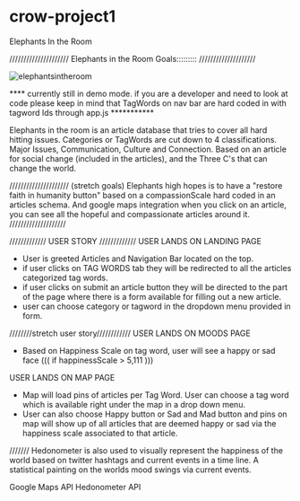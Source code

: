 # crow-project1
Elephants In the Room

/////////////////////
Elephants in the Room Goals:::::::::
////////////////////

![elephantsintheroom]("./public/images/elephantsintheroom.jpg")


**** currently still in demo mode. if you are a developer and need to look at code please keep in mind that TagWords on nav bar are hard coded in with tagword Ids through app.js ***********


Elephants in the room is an article database that tries to cover all hard hitting issues.
Categories or TagWords are cut down to 4 classifications.
Major Issues, Communication, Culture and Connection.
Based on an article for social change (included in the articles), and the Three C's that can change the world.


///////////////////// (stretch goals)
Elephants high hopes is to have a "restore faith in humanity button" based on a compassionScale hard coded in an articles schema.
And google maps integration when you click on an article, you can see all the hopeful and compassionate articles around it.
////////////////////



/////////////
USER STORY
/////////////
USER LANDS ON LANDING PAGE
- User is greeted Articles and Navigation Bar located on the top.
- if user clicks on TAG WORDS tab they will be redirected to all the articles categorized tag words.
- if user clicks on submit an article button they will be directed to the part of the page where there is a form available for filling out a new article.
- user can choose category or tagword in the dropdown menu provided in form.




////////stretch user story////////////
USER LANDS ON MOODS PAGE
- Based on Happiness Scale on tag word, user will see a happy or sad face
((( if happinessScale > 5,111 )))

USER LANDS ON MAP PAGE
- Map will load pins of articles per Tag Word.  User can choose a tag word which is available right under the map in a drop down menu.
- User can also choose Happy button or Sad and Mad button and pins on map will show up of all articles that are deemed happy or sad via the happiness scale associated to that article.




/////// Hedonometer is also used to visually represent the happiness of the world based on twitter hashtags and current events in a time line. A statistical painting on the worlds mood swings via current events.








Google Maps API
Hedonometer API
